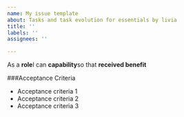```yaml
---
name: My issue template
about: Tasks and task evolution for essentials by livia
title: ''
labels: ''
assignees: ''

---
```


As a **role**I can **capability**so that **received benefit**


###Acceptance Criteria

- Acceptance criteria 1
- Acceptance criteria 2
- Acceptance criteria 3
